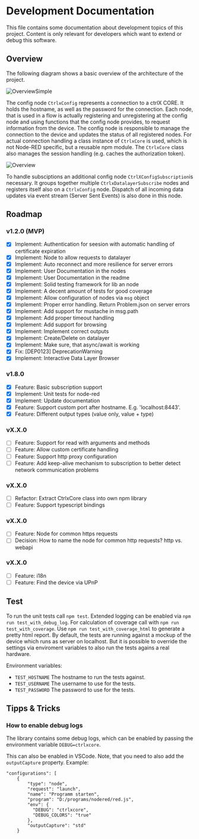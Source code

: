 
# Development Documentation

This file contains some documentation about development topics of this project.
Content is only relevant for developers which want to extend or debug this software.

## Overview

The following diagram shows a basic overview of the architecture of the project.

![OverviewSimple](https://www.plantuml.com/plantuml/svg/VLJ1Rfj04Btp5IDERXAYjiSeGd40gPQQMiAMtEiQ9XWPTkZkODUA_EzT5Z3OGJqWPj_CldtpXkL5ir1SbmKi3wWEEHuTlSzb9PGe8Q6o8ecILtmg44pLTyUfHB8N6KB2glWB7uu3a1H2QmWQ82251lam3u2tOfNB39ZsA2roVocQxKYp52K-GArHjL5bU8waqYzjSK7PGiw6nRBcVfKA5eKueOfHfBDAy6ugyOOi6c2oOADoHfjvW0QypGSAnNyBGYomAxXDlIewwY5rTfppu9oa53s5gPUGD0PjFMkb9sgcKd1ESi9L-PvdyFmClvgzSHIQsLYeuGBVlrX-trdUkti5zaPVWRtdBRWbAY35RPrT5NMxpeqkb7K9njaTfTsXSJGFRR295-l8He71kZ2CVaPT-1Qjv-5yFRUBrtYvMKKzwwZRS1ZXdnerN_NzgU6nGIaUygHhhrDOsjTDnxoRwiu091Uo6huoaa51Pexj38tEompTPcQ_8LZ6aMlqDV9ytqfg6_d1NEcLkL6exBwnIlUR2tUUPz-N-m1FpNZ0xqe_UU1-VNoySy7p_F4-o_S42hDSCofpb-Ge7l6DZhOKBTlqKOPG4kVl9p0_1wxrYCJel14oRjHvGPcQlyG_ "Overview")

The config node `CtrlxConfig` represents a connection to a ctrlX CORE. It holds the hostname, as well as the password for the connection.
Each node, that is used in a flow is actually registering and unregistering at the config node and using functions that the config node provides, to request information from the device. The config node is responsible to manage the connection to the device and updates the status of all registered nodes.
For actual connection handling a class instance of `CtrlxCore` is used, which is not Node-RED specific, but a reusable npm module. The `CtrlxCore` class also manages the session handling (e.g. caches the authorization token).

![Overview](https://www.plantuml.com/plantuml/svg/fLLDRzf04BtxLumuqJIEsXuZP8M0fIAL8XaaSbtR4x1OxxgxQz8qod_lU6tmuXYAr0DY_URhpSpp-a4RfaoPSrZiKUqpVF7qBXC5Koo7HEQ552ZCqhno1FBwvda5ItPiWv0OnN_3c-S199nf3PCAc4Y5XBpH3y1V6fM93HYvGs6HpqUduLPg8rYEjr1gLFMfe3mlKgMVQcSkDpCnR1yMfJayfSmmpbvHHSZIOS7CjiymHyCgeDTXhJA3rd8B5TYrJnIoYmvJvDWuT4sFIhxeVjEoZ7MYihYswihytXdYjEDRc4oAurJh6IOqGzVip9ELPYjLzeTLU3NKfWo5oWB5C66SnxJ51aku9AeDZ_TsmKAcw2jC_KGAscFisutxb5tcDdNFyiLpje7H27vMiL4u9GbPgCe5GT3sq2ZZGFe4FEZX13n8emPZAJca69UR4wScwhsNbpkjgpYwFQMupnBiAqQ0AFCO5HHbp3EzdGb3RnBZStsWWkG0fCMjJ9lSKJYUsiCwcgr2UveGrXoduO-mESx3rNWwNetjmsEqM2_3IuA9y5U9sfoqTtLV3SFS_dM6RxPdUfTY9ehslPHYuihfegnZl9hdoUxqwLjn9KsN5p4xodnGoVe99eie712VYauGM0erzU_657f96qLbuzpf3RuEuCRtxV_nPeFxIi4GUFsh6NovkxiPWEy7RfXDTmyADvac-T2bA9npcyufR3FKoVehKJuXJVRy2dJ9crAtEOXaXuRRfNV-4heGHjLmJzyAAaONPmwZVnBkMUrvoXzS_tUED8CgzaAlzv3OJy27LRRwTKYSuzbFvhh6pfKbXHMfmwmlIrUQvtgiX-8ze4Zf0_yN "Overview")

To handle subsciptions an additional config node `CtrlXConfigSubscription`is necessary. It groups together multiple `CtrlxDatalayerSubscribe` nodes and registers itself also on a `CtrlxConfig` node. Dispatch of all incoming data updates via event stream (Server Sent Events) is also done in this node.

## Roadmap

### v1.2.0 (MVP)

- [x] Implement: Authentication for seesion with automatic handling of certificate expiration
- [x] Implement: Node to allow requests to datalayer
- [x] Implement: Auto reconnect and more resilience for server errors
- [x] Implement: User Documentation in the nodes
- [x] Implement: User Documentation in the readme
- [x] Implement: Solid testing framework for lib an node
- [x] Implement: A decent amount of tests for good coverage
- [x] Implement: Allow configuration of nodes via `msg` object
- [x] Implement: Proper error handling. Return Problem.json on server errors
- [x] Implement: Add support for mustache in msg.path
- [x] Implement: Add proper timeout handling
- [x] Implement: Add support for browsing
- [x] Implement: Implement correct outputs
- [x] Implement: Create/Delete on datalayer
- [x] Implement: Make sure, that async/await is working
- [x] Fix: [DEP0123] DeprecationWarning
- [x] Implement: Interactive Data Layer Browser

### v1.8.0

- [x] Feature: Basic subscription support
- [x] Implement: Unit tests for node-red
- [x] Implement: Update documentation
- [x] Feature: Support custom port after hostname. E.g. 'localhost:8443'.
- [x] Feature: Different output types (value only, value + type)

### vX.X.0

- [ ] Feature: Support for read with arguments and methods
- [ ] Feature: Allow custom certificate handling
- [ ] Feature: Support http proxy configuration
- [ ] Feature: Add keep-alive mechanism to subscription to better detect network communication problems

### vX.X.0

- [ ] Refactor: Extract CtrlxCore class into own npm library
- [ ] Feature: Support typescript bindings

### vX.X.0

- [ ] Feature: Node for common https requests
- [ ] Decision: How to name the node for common http requests? http vs. webapi

### vX.X.0

- [ ] Feature: i18n
- [ ] Feature: Find the device via UPnP

## Test

To run the unit tests call `npm test`. Extended logging can be enabled via `npm run test_with_debug_log`.
For calculation of coverage call with `npm run test_with_coverage`. Use `npm run test_with_coverage_html` to
generate a pretty html report.
By default, the tests are running against a mockup of the device which runs as server on localhost.
But it is possible to override the settings via enviroment variables to also run the tests agains a real hardware.

Environment variables:

- `TEST_HOSTNAME` The hostname to run the tests against.
- `TEST_USERNAME` The username to use for the tests.
- `TEST_PASSWORD` The password to use for the tests.

## Tipps & Tricks

### How to enable debug logs

The library contains some debug logs, which can be enabled by passing the environment variable `DEBUG=ctrlxcore`.

This can also be enabled in VSCode. Note, that you need to also add the `outputCapture` property. Example:

    "configurations": [
        {
            "type": "node",
            "request": "launch",
            "name": "Programm starten",
            "program": "D:/programs/nodered/red.js",
            "env": {
              "DEBUG": "ctrlxcore",
              "DEBUG_COLORS": "true"
            },
            "outputCapture": "std"
        }
